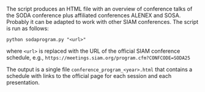 The script produces an HTML file with an overview of conference talks of the SODA conference plus affiliated conferences ALENEX and SOSA. Probably it can be adapted to work with other SIAM conferences. The script is run as follows:
```
python sodaprogram.py "<url>"
```
where `<url>` is replaced with the URL of the official SIAM conference schedule, e.g., `https://meetings.siam.org/program.cfm?CONFCODE=SODA25`

The output is a single file `conference_program_<year>.html` that contains a schedule with links to the official page for each session and each presentation.
